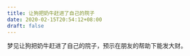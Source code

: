 ```yaml
---
title: 让狗把奶牛赶进了自己的院子
date: 2020-02-15T20:54:12+08:00
draft: false
---
```


梦见让狗把奶牛赶进了自己的院子，预示在朋友的帮助下能发大财。
